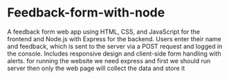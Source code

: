 # Feedback-form-with-node
A feedback form web app using HTML, CSS, and JavaScript for the frontend and Node.js with Express for the backend. Users enter their name and feedback, which is sent to the server via a POST request and logged in the console. Includes responsive design and client-side form handling with alerts.
for running the website we need express and first we should run server then only the web page will collect the data and store it
